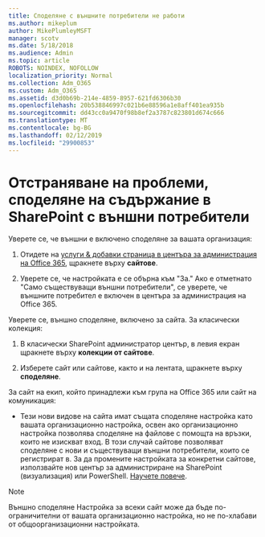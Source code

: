 ```yaml
---
title: Споделяне с външните потребители не работи
ms.author: mikeplum
author: MikePlumleyMSFT
manager: scotv
ms.date: 5/18/2018
ms.audience: Admin
ms.topic: article
ROBOTS: NOINDEX, NOFOLLOW
localization_priority: Normal
ms.collection: Adm_O365
ms.custom: Adm_O365
ms.assetid: d3d0b69b-214e-4859-8957-621fd6306b30
ms.openlocfilehash: 20b538846997c021b6e88596a1e8aff401ea935b
ms.sourcegitcommit: dd43cc0a9470f98b8ef2a3787c823801d674c666
ms.translationtype: MT
ms.contentlocale: bg-BG
ms.lasthandoff: 02/12/2019
ms.locfileid: "29900853"
---
```

# <a name="fix-problems-sharing-sharepoint-content-with-external-users"></a>Отстраняване на проблеми, споделяне на съдържание в SharePoint с външни потребители

Уверете се, че външни е включено споделяне за вашата организация:
  
1. Отидете на [услуги &amp; добавки страница в центъра за администрация на Office 365](https://portal.office.com/adminportal/home#/Settings/ServicesAndAddIns), щракнете върху **сайтове**.
    
2. Уверете се, че настройката е се обърна към "За." Ако е отметнато "Само съществуващи външни потребители", се уверете, че външните потребител е включен в центъра за администрация на Office 365.
    
Уверете се, външно споделяне, включено за сайта. За класически колекция:
  
1. В класически SharePoint администратор център, в левия екран щракнете върху **колекции от сайтове**.
    
2. Изберете сайт или сайтове, както и на лентата, щракнете върху **споделяне**.
    
За сайт на екип, който принадлежи към група на Office 365 или сайт на комуникация:
  
- Тези нови видове на сайта имат същата споделяне настройка като вашата организационно настройка, освен ако организационно настройка позволява споделяне на файлове с помощта на връзки, които не изискват вход. В този случай сайтове позволяват споделяне с нови и съществуващи външни потребители, които се регистрират в. За да промените настройката за конкретни сайтове, използвайте нов център за администриране на SharePoint (визуализация) или PowerShell. [Научете повече](https://go.microsoft.com/fwlink/?linkid=871863).
    
> [!NOTE]
> Външно споделяне Настройка за всеки сайт може да бъде по-ограничителни от вашата организационно настройка, но не по-хлабави от общоорганизационни настройката. 
  

